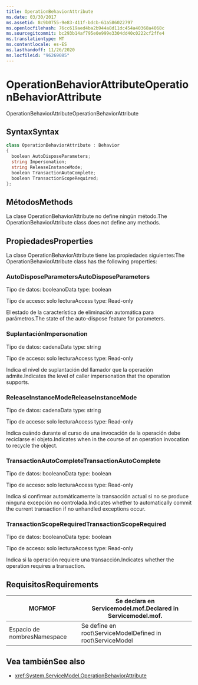 ```yaml
---
title: OperationBehaviorAttribute
ms.date: 03/30/2017
ms.assetid: 8c9b0755-9e83-411f-bdcb-61a586022797
ms.openlocfilehash: 76cc619aed4ba2b944a8d11dc454a40368a4068c
ms.sourcegitcommit: bc293b14af795e0e999e3304dd40c0222cf2ffe4
ms.translationtype: MT
ms.contentlocale: es-ES
ms.lasthandoff: 11/26/2020
ms.locfileid: "96269085"
---
```

# <a name="operationbehaviorattribute"></a><span data-ttu-id="72438-102">OperationBehaviorAttribute</span><span class="sxs-lookup"><span data-stu-id="72438-102">OperationBehaviorAttribute</span></span>

<span data-ttu-id="72438-103">OperationBehaviorAttribute</span><span class="sxs-lookup"><span data-stu-id="72438-103">OperationBehaviorAttribute</span></span>  
  
## <a name="syntax"></a><span data-ttu-id="72438-104">Syntax</span><span class="sxs-lookup"><span data-stu-id="72438-104">Syntax</span></span>  
  
```csharp
class OperationBehaviorAttribute : Behavior  
{  
  boolean AutoDisposeParameters;  
  string Impersonation;  
  string ReleaseInstanceMode;  
  boolean TransactionAutoComplete;  
  boolean TransactionScopeRequired;  
};  
```  
  
## <a name="methods"></a><span data-ttu-id="72438-105">Métodos</span><span class="sxs-lookup"><span data-stu-id="72438-105">Methods</span></span>  

 <span data-ttu-id="72438-106">La clase OperationBehaviorAttribute no define ningún método.</span><span class="sxs-lookup"><span data-stu-id="72438-106">The OperationBehaviorAttribute class does not define any methods.</span></span>  
  
## <a name="properties"></a><span data-ttu-id="72438-107">Propiedades</span><span class="sxs-lookup"><span data-stu-id="72438-107">Properties</span></span>  

 <span data-ttu-id="72438-108">La clase OperationBehaviorAttribute tiene las propiedades siguientes:</span><span class="sxs-lookup"><span data-stu-id="72438-108">The OperationBehaviorAttribute class has the following properties:</span></span>  
  
### <a name="autodisposeparameters"></a><span data-ttu-id="72438-109">AutoDisposeParameters</span><span class="sxs-lookup"><span data-stu-id="72438-109">AutoDisposeParameters</span></span>  

 <span data-ttu-id="72438-110">Tipo de datos: booleano</span><span class="sxs-lookup"><span data-stu-id="72438-110">Data type: boolean</span></span>  
  
 <span data-ttu-id="72438-111">Tipo de acceso: solo lectura</span><span class="sxs-lookup"><span data-stu-id="72438-111">Access type: Read-only</span></span>  
  
 <span data-ttu-id="72438-112">El estado de la característica de eliminación automática para parámetros.</span><span class="sxs-lookup"><span data-stu-id="72438-112">The state of the auto-dispose feature for parameters.</span></span>  
  
### <a name="impersonation"></a><span data-ttu-id="72438-113">Suplantación</span><span class="sxs-lookup"><span data-stu-id="72438-113">Impersonation</span></span>  

 <span data-ttu-id="72438-114">Tipo de datos: cadena</span><span class="sxs-lookup"><span data-stu-id="72438-114">Data type: string</span></span>  
  
 <span data-ttu-id="72438-115">Tipo de acceso: solo lectura</span><span class="sxs-lookup"><span data-stu-id="72438-115">Access type: Read-only</span></span>  
  
 <span data-ttu-id="72438-116">Indica el nivel de suplantación del llamador que la operación admite.</span><span class="sxs-lookup"><span data-stu-id="72438-116">Indicates the level of caller impersonation that the operation supports.</span></span>  
  
### <a name="releaseinstancemode"></a><span data-ttu-id="72438-117">ReleaseInstanceMode</span><span class="sxs-lookup"><span data-stu-id="72438-117">ReleaseInstanceMode</span></span>  

 <span data-ttu-id="72438-118">Tipo de datos: cadena</span><span class="sxs-lookup"><span data-stu-id="72438-118">Data type: string</span></span>  
  
 <span data-ttu-id="72438-119">Tipo de acceso: solo lectura</span><span class="sxs-lookup"><span data-stu-id="72438-119">Access type: Read-only</span></span>  
  
 <span data-ttu-id="72438-120">Indica cuándo durante el curso de una invocación de la operación debe reciclarse el objeto.</span><span class="sxs-lookup"><span data-stu-id="72438-120">Indicates when in the course of an operation invocation to recycle the object.</span></span>  
  
### <a name="transactionautocomplete"></a><span data-ttu-id="72438-121">TransactionAutoComplete</span><span class="sxs-lookup"><span data-stu-id="72438-121">TransactionAutoComplete</span></span>  

 <span data-ttu-id="72438-122">Tipo de datos: booleano</span><span class="sxs-lookup"><span data-stu-id="72438-122">Data type: boolean</span></span>  
  
 <span data-ttu-id="72438-123">Tipo de acceso: solo lectura</span><span class="sxs-lookup"><span data-stu-id="72438-123">Access type: Read-only</span></span>  
  
 <span data-ttu-id="72438-124">Indica si confirmar automáticamente la transacción actual si no se produce ninguna excepción no controlada.</span><span class="sxs-lookup"><span data-stu-id="72438-124">Indicates whether to automatically commit the current transaction if no unhandled exceptions occur.</span></span>  
  
### <a name="transactionscoperequired"></a><span data-ttu-id="72438-125">TransactionScopeRequired</span><span class="sxs-lookup"><span data-stu-id="72438-125">TransactionScopeRequired</span></span>  

 <span data-ttu-id="72438-126">Tipo de datos: booleano</span><span class="sxs-lookup"><span data-stu-id="72438-126">Data type: boolean</span></span>  
  
 <span data-ttu-id="72438-127">Tipo de acceso: solo lectura</span><span class="sxs-lookup"><span data-stu-id="72438-127">Access type: Read-only</span></span>  
  
 <span data-ttu-id="72438-128">Indica si la operación requiere una transacción.</span><span class="sxs-lookup"><span data-stu-id="72438-128">Indicates whether the operation requires a transaction.</span></span>  
  
## <a name="requirements"></a><span data-ttu-id="72438-129">Requisitos</span><span class="sxs-lookup"><span data-stu-id="72438-129">Requirements</span></span>  
  
|<span data-ttu-id="72438-130">MOF</span><span class="sxs-lookup"><span data-stu-id="72438-130">MOF</span></span>|<span data-ttu-id="72438-131">Se declara en Servicemodel.mof.</span><span class="sxs-lookup"><span data-stu-id="72438-131">Declared in Servicemodel.mof.</span></span>|  
|---------|-----------------------------------|  
|<span data-ttu-id="72438-132">Espacio de nombres</span><span class="sxs-lookup"><span data-stu-id="72438-132">Namespace</span></span>|<span data-ttu-id="72438-133">Se define en root\ServiceModel</span><span class="sxs-lookup"><span data-stu-id="72438-133">Defined in root\ServiceModel</span></span>|  
  
## <a name="see-also"></a><span data-ttu-id="72438-134">Vea también</span><span class="sxs-lookup"><span data-stu-id="72438-134">See also</span></span>

- <xref:System.ServiceModel.OperationBehaviorAttribute>
